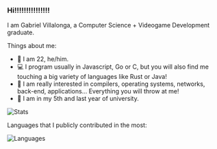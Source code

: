 ### Hi!!!!!!!!!!!!!!!

<!--
**gabivlj/gabivlj** is a ✨ _special_ ✨ repository because its `README.md` (this file) appears on your GitHub profile.

Here are some ideas to get you started:

- 🔭 I’m currently working on ...
- 🌱 I’m currently learning ...
- 👯 I’m looking to collaborate on ...
- 🤔 I’m looking for help with ...
- 💬 Ask me about ...
- 📫 How to reach me: ...
- 😄 Pronouns: ...
- ⚡ Fun fact: ...
-->

I am Gabriel Villalonga, a Computer Science + Videogame Development graduate.

Things about me:
- 👋 I am 22, he/him.
- 💻 I program usually in Javascript, Go or C, but you will also find me touching a big variety of languages like Rust or Java!
- 📲 I am really interested in compilers, operating systems, networks, back-end, applications... Everything you will throw at me!
- 📐 I am in my 5th and last year of university.



![Stats](https://github-readme-stats.vercel.app/api?username=gabivlj&show_icons=true&theme=dracula)

Languages that I publicly contributed in the most:

![Languages](https://github-readme-stats.vercel.app/api/top-langs/?username=gabivlj&hide=shaderlab,hlsl,css,php,c%23&theme=dracula)
